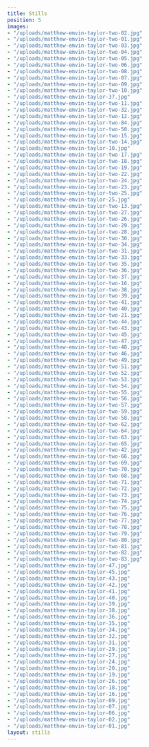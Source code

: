 ```yaml
---
title: Stills
position: 5
images:
- "/uploads/matthew-emvin-taylor-two-02.jpg"
- "/uploads/matthew-emvin-taylor-two-01.jpg"
- "/uploads/matthew-emvin-taylor-two-03.jpg"
- "/uploads/matthew-emvin-taylor-two-04.jpg"
- "/uploads/matthew-emvin-taylor-two-05.jpg"
- "/uploads/matthew-emvin-taylor-two-06.jpg"
- "/uploads/matthew-emvin-taylor-two-08.jpg"
- "/uploads/matthew-emvin-taylor-two-07.jpg"
- "/uploads/matthew-emvin-taylor-two-09.jpg"
- "/uploads/matthew-emvin-taylor-two-10.jpg"
- "/uploads/matthew-emvin-taylor-37.jpg"
- "/uploads/matthew-emvin-taylor-two-11.jpg"
- "/uploads/matthew-emvin-taylor-two-32.jpg"
- "/uploads/matthew-emvin-taylor-two-12.jpg"
- "/uploads/matthew-emvin-taylor-two-84.jpg"
- "/uploads/matthew-emvin-taylor-two-50.jpg"
- "/uploads/matthew-emvin-taylor-two-15.jpg"
- "/uploads/matthew-emvin-taylor-two-14.jpg"
- "/uploads/matthew-emvin-taylor-10.jpg"
- "/uploads/matthew-emvin-taylor-two-17.jpg"
- "/uploads/matthew-emvin-taylor-two-18.jpg"
- "/uploads/matthew-emvin-taylor-two-19.jpg"
- "/uploads/matthew-emvin-taylor-two-22.jpg"
- "/uploads/matthew-emvin-taylor-two-24.jpg"
- "/uploads/matthew-emvin-taylor-two-23.jpg"
- "/uploads/matthew-emvin-taylor-two-25.jpg"
- "/uploads/matthew-emvin-taylor-25.jpg"
- "/uploads/matthew-emvin-taylor-two-13.jpg"
- "/uploads/matthew-emvin-taylor-two-27.jpg"
- "/uploads/matthew-emvin-taylor-two-26.jpg"
- "/uploads/matthew-emvin-taylor-two-29.jpg"
- "/uploads/matthew-emvin-taylor-two-28.jpg"
- "/uploads/matthew-emvin-taylor-two-30.jpg"
- "/uploads/matthew-emvin-taylor-two-34.jpg"
- "/uploads/matthew-emvin-taylor-two-31.jpg"
- "/uploads/matthew-emvin-taylor-two-33.jpg"
- "/uploads/matthew-emvin-taylor-two-35.jpg"
- "/uploads/matthew-emvin-taylor-two-36.jpg"
- "/uploads/matthew-emvin-taylor-two-37.jpg"
- "/uploads/matthew-emvin-taylor-two-16.jpg"
- "/uploads/matthew-emvin-taylor-two-38.jpg"
- "/uploads/matthew-emvin-taylor-two-39.jpg"
- "/uploads/matthew-emvin-taylor-two-41.jpg"
- "/uploads/matthew-emvin-taylor-two-40.jpg"
- "/uploads/matthew-emvin-taylor-two-21.jpg"
- "/uploads/matthew-emvin-taylor-two-44.jpg"
- "/uploads/matthew-emvin-taylor-two-43.jpg"
- "/uploads/matthew-emvin-taylor-two-45.jpg"
- "/uploads/matthew-emvin-taylor-two-47.jpg"
- "/uploads/matthew-emvin-taylor-two-48.jpg"
- "/uploads/matthew-emvin-taylor-two-46.jpg"
- "/uploads/matthew-emvin-taylor-two-49.jpg"
- "/uploads/matthew-emvin-taylor-two-51.jpg"
- "/uploads/matthew-emvin-taylor-two-52.jpg"
- "/uploads/matthew-emvin-taylor-two-53.jpg"
- "/uploads/matthew-emvin-taylor-two-54.jpg"
- "/uploads/matthew-emvin-taylor-two-55.jpg"
- "/uploads/matthew-emvin-taylor-two-56.jpg"
- "/uploads/matthew-emvin-taylor-two-57.jpg"
- "/uploads/matthew-emvin-taylor-two-59.jpg"
- "/uploads/matthew-emvin-taylor-two-58.jpg"
- "/uploads/matthew-emvin-taylor-two-62.jpg"
- "/uploads/matthew-emvin-taylor-two-64.jpg"
- "/uploads/matthew-emvin-taylor-two-63.jpg"
- "/uploads/matthew-emvin-taylor-two-65.jpg"
- "/uploads/matthew-emvin-taylor-two-42.jpg"
- "/uploads/matthew-emvin-taylor-two-66.jpg"
- "/uploads/matthew-emvin-taylor-two-69.jpg"
- "/uploads/matthew-emvin-taylor-two-70.jpg"
- "/uploads/matthew-emvin-taylor-two-68.jpg"
- "/uploads/matthew-emvin-taylor-two-71.jpg"
- "/uploads/matthew-emvin-taylor-two-72.jpg"
- "/uploads/matthew-emvin-taylor-two-73.jpg"
- "/uploads/matthew-emvin-taylor-two-74.jpg"
- "/uploads/matthew-emvin-taylor-two-75.jpg"
- "/uploads/matthew-emvin-taylor-two-76.jpg"
- "/uploads/matthew-emvin-taylor-two-77.jpg"
- "/uploads/matthew-emvin-taylor-two-78.jpg"
- "/uploads/matthew-emvin-taylor-two-79.jpg"
- "/uploads/matthew-emvin-taylor-two-80.jpg"
- "/uploads/matthew-emvin-taylor-two-81.jpg"
- "/uploads/matthew-emvin-taylor-two-82.jpg"
- "/uploads/matthew-emvin-taylor-two-83.jpg"
- "/uploads/matthew-emvin-taylor-47.jpg"
- "/uploads/matthew-emvin-taylor-45.jpg"
- "/uploads/matthew-emvin-taylor-43.jpg"
- "/uploads/matthew-emvin-taylor-42.jpg"
- "/uploads/matthew-emvin-taylor-41.jpg"
- "/uploads/matthew-emvin-taylor-40.jpg"
- "/uploads/matthew-emvin-taylor-39.jpg"
- "/uploads/matthew-emvin-taylor-38.jpg"
- "/uploads/matthew-emvin-taylor-36.jpg"
- "/uploads/matthew-emvin-taylor-35.jpg"
- "/uploads/matthew-emvin-taylor-34.jpg"
- "/uploads/matthew-emvin-taylor-32.jpg"
- "/uploads/matthew-emvin-taylor-31.jpg"
- "/uploads/matthew-emvin-taylor-29.jpg"
- "/uploads/matthew-emvin-taylor-27.jpg"
- "/uploads/matthew-emvin-taylor-24.jpg"
- "/uploads/matthew-emvin-taylor-20.jpg"
- "/uploads/matthew-emvin-taylor-19.jpg"
- "/uploads/matthew-emvin-taylor-26.jpg"
- "/uploads/matthew-emvin-taylor-18.jpg"
- "/uploads/matthew-emvin-taylor-16.jpg"
- "/uploads/matthew-emvin-taylor-09.jpg"
- "/uploads/matthew-emvin-taylor-07.jpg"
- "/uploads/matthew-emvin-taylor-06.jpg"
- "/uploads/matthew-emvin-taylor-02.jpg"
- "/uploads/matthew-emvin-taylor-01.jpg"
layout: stills
---
```


